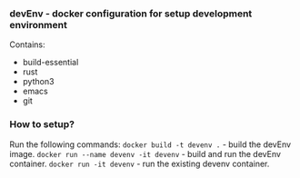 ### devEnv - docker configuration for setup development environment

Contains:
- build-essential
- rust
- python3
- emacs
- git

### How to setup?

Run the following commands:
 `docker build -t devenv .` - build the devEnv image.
 `docker run --name devenv -it devenv` - build and run the devEnv container.
 `docker run -it devenv` - run the existing devenv container.

